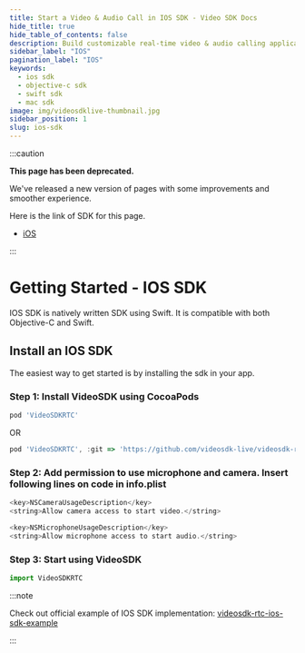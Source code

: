 ```yaml
---
title: Start a Video & Audio Call in IOS SDK - Video SDK Docs
hide_title: true
hide_table_of_contents: false
description: Build customizable real-time video & audio calling applications in IOS SDK using Video SDK add live Video & Audio conferencing to your applications.
sidebar_label: "IOS"
pagination_label: "IOS"
keywords:
  - ios sdk
  - objective-c sdk
  - swift sdk
  - mac sdk
image: img/videosdklive-thumbnail.jpg
sidebar_position: 1
slug: ios-sdk
---
```


:::caution

**This page has been deprecated.**

We've released a new version of pages with some improvements and smoother experience.

Here is the link of SDK for this page.

- [iOS](/ios/guide/video-and-audio-calling-api-sdk/ios-sdk)

:::

# Getting Started - IOS SDK

IOS SDK is natively written SDK using Swift. It is compatible with both Objective-C and Swift.

## Install an IOS SDK

The easiest way to get started is by installing the sdk in your app.

### Step 1: Install VideoSDK using CocoaPods

```js
pod 'VideoSDKRTC'
```

OR

```js
pod 'VideoSDKRTC', :git => 'https://github.com/videosdk-live/videosdk-rtc-ios-sdk.git'
```

### Step 2: Add permission to use microphone and camera. Insert following lines on code in info.plist

```js title="info.plist"
<key>NSCameraUsageDescription</key>
<string>Allow camera access to start video.</string>

<key>NSMicrophoneUsageDescription</key>
<string>Allow microphone access to start audio.</string>
```

### Step 3: Start using VideoSDK

```js title="Import SDK"
import VideoSDKRTC
```

:::note

Check out official example of IOS SDK implementation: [videosdk-rtc-ios-sdk-example](https://github.com/videosdk-live/videosdk-rtc-ios-sdk-example)

:::
